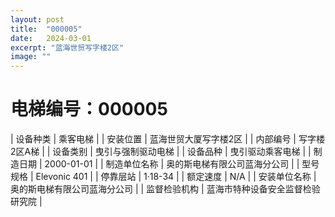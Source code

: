 ```yaml
---
layout: post
title:  "000005"
date:   2024-03-01
excerpt: "蓝海世贸写字楼2区"
image: ""
---
```


# 电梯编号：000005

| 设备种类     | 乘客电梯                             |
| 安装位置     | 蓝海世贸大厦写字楼2区                 |
| 内部编号     | 写字楼2区A梯                 |
| 设备类别     | 曳引与强制驱动电梯               |
| 设备品种     | 曳引驱动乘客电梯                 |
| 制造日期     | 2000-01-01                 |
| 制造单位名称 | 奥的斯电梯有限公司蓝海分公司             |
| 型号规格     | Elevonic 401                           |
| 停靠层站     | 1·18-34                           |
| 额定速度     | N/A                           |
| 安装单位名称 | 奥的斯电梯有限公司蓝海分公司 |
| 监督检验机构 | 蓝海市特种设备安全监督检验研究院 |

